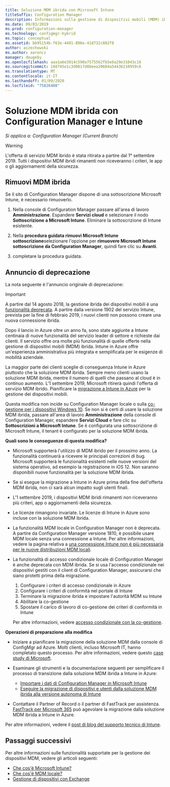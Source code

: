 ```yaml
---
title: Soluzione MDM ibrida con Microsoft Intune
titleSuffix: Configuration Manager
description: Informazioni sulla gestione di dispositivi mobili (MDM) ibrida con Configuration Manager e Microsoft Intune.
ms.date: 09/03/2019
ms.prod: configuration-manager
ms.technology: configmgr-hybrid
ms.topic: conceptual
ms.assetid: bb95154b-f63e-4491-896e-41d732c802f8
author: aczechowski
ms.author: aaroncz
manager: dougeby
ms.openlocfilehash: aaa1a6e3914c590a7575562fb5e6a29e31043c16
ms.sourcegitcommit: 148745e1c3d9817d8beea20684a54436210959c6
ms.translationtype: MT
ms.contentlocale: it-IT
ms.lasthandoff: 01/09/2020
ms.locfileid: "75826408"
---
```

# <a name="hybrid-mdm-with-configuration-manager-and-microsoft-intune"></a>Soluzione MDM ibrida con Configuration Manager e Intune

*Si applica a: Configuration Manager (Current Branch)*

> [!WARNING]
> L'offerta di servizio MDM ibrido è stata ritirata a partire dal 1° settembre 2019. Tutti i dispositivi MDM ibridi rimanenti non riceveranno i criteri, le app o gli aggiornamenti della sicurezza.

## <a name="remove-hybrid-mdm"></a>Rimuovi MDM ibrida

Se il sito di Configuration Manager dispone di una sottoscrizione Microsoft Intune, è necessario rimuoverlo.

1. Nella console di Configuration Manager passare all'area di lavoro **Amministrazione**. Espandere **Servizi cloud** e selezionare il nodo **Sottoscrizione a Microsoft Intune**. Eliminare la sottoscrizione di Intune esistente.

1. Nella **procedura guidata rimuovi Microsoft Intune sottoscrizione**selezionare l'opzione per **rimuovere Microsoft Intune sottoscrizione da Configuration Manager**, quindi fare clic su **Avanti**.

1. completare la procedura guidata.

## <a name="deprecation-announcement"></a>Annuncio di deprecazione

La nota seguente è l'annuncio originale di deprecazione:

> [!Important]  
> A partire dal 14 agosto 2018, la gestione ibrida dei dispositivi mobili è una [funzionalità deprecata](/sccm/core/plan-design/changes/deprecated/removed-and-deprecated-cmfeatures). A partire dalla versione 1902 del servizio Intune, prevista per la fine di febbraio 2019, i nuovi clienti non possono creare una nuova connessione ibrida.
> <!--Intune feature 2683117-->  
> Dopo il lancio in Azure oltre un anno fa, sono state aggiunte a Intune centinaia di nuove funzionalità del servizio leader di settore e richieste dai clienti. Il servizio offre ora molte più funzionalità di quelle offerte nella gestione di dispositivi mobili (MDM) ibrida. Intune in Azure offre un'esperienza amministrativa più integrata e semplificata per le esigenze di mobilità aziendale.
>
> La maggior parte dei clienti sceglie di conseguenza Intune in Azure piuttosto che la soluzione MDM ibrida. Sempre meno clienti usano la soluzione MDM ibrida, mentre il numero di quelli che passano al cloud è in continuo aumento. L'1 settembre 2019, Microsoft ritirerà quindi l'offerta di servizio MDM ibrido. Pianificare la [migrazione a Intune in Azure](/sccm/mdm/deploy-use/migrate-hybridmdm-to-intunesa) per la gestione dei dispositivi mobili.
>
> Questa modifica non incide su Configuration Manager locale o sulla [co-gestione per i dispositivi Windows 10](/sccm/comanage/overview). Se non si è certi di usare la soluzione MDM ibrida, passare all'area di lavoro **Amministrazione** della console di Configuration Manager, espandere **Servizi Cloud** e fare clic su **Sottoscrizioni a Microsoft Intune**. Se è configurata una sottoscrizione di Microsoft Intune, il tenant è configurato per la soluzione MDM ibrida.
>
> **Quali sono le conseguenze di questa modifica?**
>
> - Microsoft supporterà l'utilizzo di MDM ibrido per il prossimo anno. La funzionalità continuerà a ricevere le principali correzioni di bug. Microsoft supporterà le funzionalità esistenti nelle nuove versioni del sistema operativo, ad esempio la registrazione in iOS 12. Non saranno disponibili nuove funzionalità per la soluzione MDM ibrida.  
>
> - Se si esegue la migrazione a Intune in Azure prima della fine dell'offerta MDM ibrida, non ci sarà alcun impatto sugli utenti finali.  
>
> - L'1 settembre 2019, i dispositivi MDM ibridi rimanenti non riceveranno più criteri, app o aggiornamenti della sicurezza.  
>
> - Le licenze rimangono invariate. Le licenze di Intune in Azure sono incluse con la soluzione MDM ibrida.  
>
> - La funzionalità MDM locale in Configuration Manager non è deprecata. A partire da Configuration Manager versione 1810, è possibile usare MDM locale senza una connessione a Intune. Per altre informazioni, vedere la pagina relativa a [una connessione Intune non è più necessaria per le nuove distribuzioni MDM locali](/sccm/core/plan-design/changes/whats-new-in-version-1810#bkmk_opmdm).
>
> - La funzionalità di accesso condizionale locale di Configuration Manager è anche deprecata con MDM ibrida. Se si usa l'accesso condizionale nei dispositivi gestiti con il client di Configuration Manager, assicurarsi che siano protetti prima della migrazione.
>     1. Configurare i criteri di accesso condizionale in Azure
>     2. Configurare i criteri di conformità nel portale di Intune
>     3. Terminare la migrazione ibrida e impostare l'autorità MDM su Intune
>     4. Abilitare la co-gestione
>     5. Spostare il carico di lavoro di co-gestione dei criteri di conformità in Intune
>
>     Per altre informazioni, vedere [accesso condizionale con la co-gestione](https://docs.microsoft.com/sccm/comanage/quickstart-conditional-access).
>
> **Operazioni di preparazione alla modifica**
>
> - Iniziare a pianificare la migrazione della soluzione MDM dalla console di ConfigMgr ad Azure. Molti clienti, incluso Microsoft IT, hanno completato questo processo. Per altre informazioni, vedere questo [case study di Microsoft](https://aka.ms/Intune_MSFT).  
>
> - Esaminare gli strumenti e la documentazione seguenti per semplificare il processo di transizione dalla soluzione MDM ibrida a Intune in Azure:  
>   - [Importare i dati di Configuration Manager in Microsoft Intune](/sccm/mdm/deploy-use/migrate-import-data)  
>   - [Eseguire la migrazione di dispositivi e utenti dalla soluzione MDM ibrida alla versione autonoma di Intune](/sccm/mdm/deploy-use/migrate-hybridmdm-to-intunesa)  
>
> - Contattare il Partner of Record o il partner di FastTrack per assistenza. [FastTrack per Microsoft 365](https://aka.ms/hybrid_fasttrack) può agevolare la migrazione dalla soluzione MDM ibrida a Intune in Azure.
>
> Per altre informazioni, vedere il [post di blog del supporto tecnico di Intune](https://aka.ms/hybrid_notification).

<!--

With the hybrid mobile device management (MDM) feature of Configuration Manager, manage iOS, Windows, and Android devices. All management tasks are handled from the Configuration Manager console where you perform the rest of your management tasks seamlessly integrated with Microsoft Intune's online service over the internet. Use Configuration Manager to let users access company resources on their devices in a secure, managed way. By using device management, you protect company data while letting users enroll their personal or company-owned devices to access company data. 

This article assumes that you use Configuration Manager to manage computers. It also assumes that you're interested in extending the Configuration Manager console with Intune to manage mobile devices. 



## Capabilities

Hybrid MDM supports the following management capabilities on devices:

-   Retire and wipe devices  

-   Configure compliance settings such as passwords, security, roaming, encryption, and wireless communication  

-   Deploy line-of-business (LOB) apps to devices  

-   Deploy apps to devices that connect to Windows Store, Windows Phone Store, App Store, or Google Play  

-   Collect hardware inventory  

-   Collect software inventory by using built-in reports  



## Hybrid MDM enrollment

To bring devices into hybrid management, those devices must be enrolled with the service. How devices enroll devices depends on the device type, ownership, and the level of management needed.

- **"Bring your own device" (BYOD)**: Users enroll their personal phones, tablets, or PCs  

- **Corporate-owned device (COD)**: Enable management scenarios like remote wipe, shared devices, or user affinity for a device  

- If you use [Exchange ActiveSync](/sccm/mdm/plan-design/device-enrollment-methods#mobile-device-management-with-exchange-activesync-and-configuration-manager), either on-premises or hosted in the cloud, you can enable simple Intune management without enrollment. Windows PCs can also be managed using [Intune client software](/intune/deploy-use/manage-windows-pcs-with-microsoft-intune).

-->

## <a name="next-steps"></a>Passaggi successivi

Per altre informazioni sulle funzionalità supportate per la gestione dei dispositivi MDM, vedere gli articoli seguenti:

- [Che cos'è Microsoft Intune?](https://docs.microsoft.com/intune/what-is-intune)
- [Che cos'è MDM locale?](/sccm/mdm/understand/manage-mobile-devices-with-on-premises-infrastructure)
- [Gestione di dispositivi con Exchange](/sccm/mdm/deploy-use/manage-mobile-devices-with-exchange-activesync)
